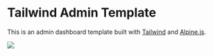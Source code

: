 # Tailwind Admin Template

This is an admin dashboard template built with [Tailwind](https://tailwindcss.com/) and [Alpine.js](https://github.com/alpinejs/alpine).


<img src="images/logo1.png" class="img-fluid">
